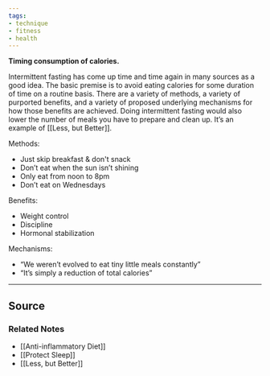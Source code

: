 ```yaml
---
tags:
- technique
- fitness
- health
---
```

**Timing consumption of calories.**

Intermittent fasting has come up time and time again in many sources as a good idea. The basic premise is to avoid eating calories for some duration of time on a routine basis. There are a variety of methods, a variety of purported benefits, and a variety of proposed underlying mechanisms for how those benefits are achieved. Doing intermittent fasting would also lower the number of meals you have to prepare and clean up. It’s an example of [[Less, but Better]].

Methods:

- Just skip breakfast & don't snack
- Don’t eat when the sun isn’t shining
- Only eat from noon to 8pm
- Don’t eat on Wednesdays

Benefits:

- Weight control
- Discipline
- Hormonal stabilization

Mechanisms:

- “We weren’t evolved to eat tiny little meals constantly”
- “It’s simply a reduction of total calories”

---

## Source


### Related Notes
- [[Anti-inflammatory Diet]] 
- [[Protect Sleep]] 
- [[Less, but Better]]